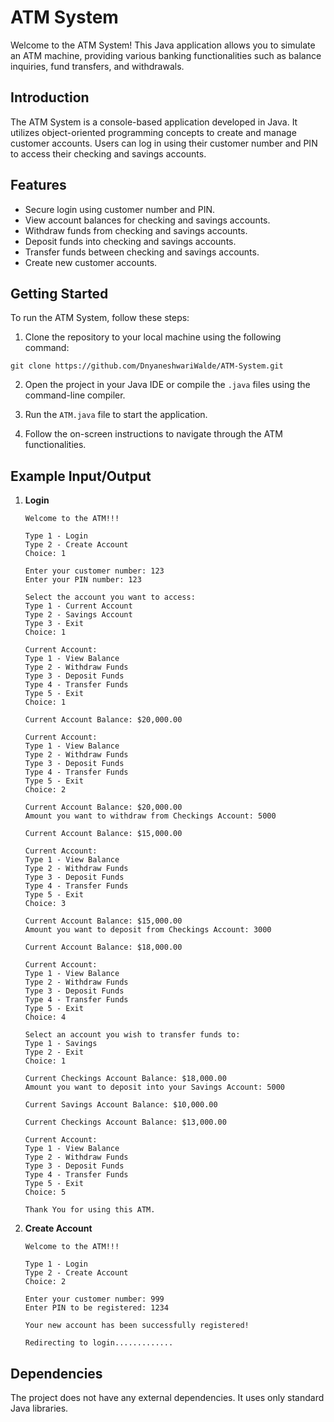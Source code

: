 # ATM System

Welcome to the ATM System! This Java application allows you to simulate an ATM machine, providing various banking functionalities such as balance inquiries, fund transfers, and withdrawals.

## Introduction

The ATM System is a console-based application developed in Java. It utilizes object-oriented programming concepts to create and manage customer accounts. Users can log in using their customer number and PIN to access their checking and savings accounts.

## Features

- Secure login using customer number and PIN.
- View account balances for checking and savings accounts.
- Withdraw funds from checking and savings accounts.
- Deposit funds into checking and savings accounts.
- Transfer funds between checking and savings accounts.
- Create new customer accounts.

## Getting Started

To run the ATM System, follow these steps:

1. Clone the repository to your local machine using the following command:
```
git clone https://github.com/DnyaneshwariWalde/ATM-System.git

```

2. Open the project in your Java IDE or compile the `.java` files using the command-line compiler.

3. Run the `ATM.java` file to start the application.

4. Follow the on-screen instructions to navigate through the ATM functionalities.

## Example Input/Output

1. **Login**
   ```
   Welcome to the ATM!!!

   Type 1 - Login
   Type 2 - Create Account
   Choice: 1

   Enter your customer number: 123
   Enter your PIN number: 123

   Select the account you want to access:
   Type 1 - Current Account
   Type 2 - Savings Account
   Type 3 - Exit
   Choice: 1

   Current Account:
   Type 1 - View Balance
   Type 2 - Withdraw Funds
   Type 3 - Deposit Funds
   Type 4 - Transfer Funds
   Type 5 - Exit
   Choice: 1

   Current Account Balance: $20,000.00

   Current Account:
   Type 1 - View Balance
   Type 2 - Withdraw Funds
   Type 3 - Deposit Funds
   Type 4 - Transfer Funds
   Type 5 - Exit
   Choice: 2

   Current Account Balance: $20,000.00
   Amount you want to withdraw from Checkings Account: 5000

   Current Account Balance: $15,000.00

   Current Account:
   Type 1 - View Balance
   Type 2 - Withdraw Funds
   Type 3 - Deposit Funds
   Type 4 - Transfer Funds
   Type 5 - Exit
   Choice: 3

   Current Account Balance: $15,000.00
   Amount you want to deposit from Checkings Account: 3000

   Current Account Balance: $18,000.00

   Current Account:
   Type 1 - View Balance
   Type 2 - Withdraw Funds
   Type 3 - Deposit Funds
   Type 4 - Transfer Funds
   Type 5 - Exit
   Choice: 4

   Select an account you wish to transfer funds to:
   Type 1 - Savings
   Type 2 - Exit
   Choice: 1

   Current Checkings Account Balance: $18,000.00
   Amount you want to deposit into your Savings Account: 5000

   Current Savings Account Balance: $10,000.00

   Current Checkings Account Balance: $13,000.00

   Current Account:
   Type 1 - View Balance
   Type 2 - Withdraw Funds
   Type 3 - Deposit Funds
   Type 4 - Transfer Funds
   Type 5 - Exit
   Choice: 5

   Thank You for using this ATM.
   ```

2. **Create Account**
   ```
   Welcome to the ATM!!!

   Type 1 - Login
   Type 2 - Create Account
   Choice: 2

   Enter your customer number: 999
   Enter PIN to be registered: 1234

   Your new account has been successfully registered!

   Redirecting to login.............
   ```

## Dependencies

The project does not have any external dependencies. It uses only standard Java libraries.

